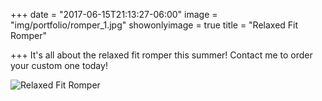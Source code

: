 +++
date = "2017-06-15T21:13:27-06:00"
image = "img/portfolio/romper_1.jpg"
showonlyimage = true
title = "Relaxed Fit Romper"

+++
It's all about the relaxed fit romper this summer! Contact me to order your custom one today!

![Relaxed Fit Romper](/img/portfolio/romper_1.jpg)
